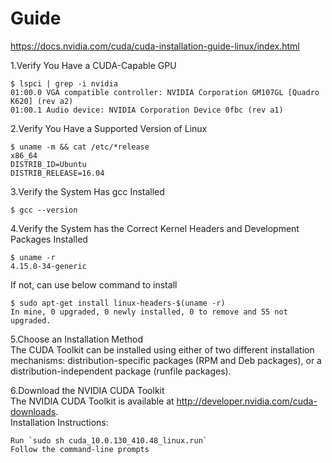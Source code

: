 # Guide    
https://docs.nvidia.com/cuda/cuda-installation-guide-linux/index.html    

1.Verify You Have a CUDA-Capable GPU    

    $ lspci | grep -i nvidia     
    01:00.0 VGA compatible controller: NVIDIA Corporation GM107GL [Quadro K620] (rev a2)
    01:00.1 Audio device: NVIDIA Corporation Device 0fbc (rev a1)

2.Verify You Have a Supported Version of Linux     

    $ uname -m && cat /etc/*release
    x86_64
    DISTRIB_ID=Ubuntu
    DISTRIB_RELEASE=16.04

3.Verify the System Has gcc Installed    

    $ gcc --version

4.Verify the System has the Correct Kernel Headers and Development Packages Installed    
 
    $ uname -r     
    4.15.0-34-generic
If not, can use below command to install     

    $ sudo apt-get install linux-headers-$(uname -r)
    In mine, 0 upgraded, 0 newly installed, 0 to remove and 55 not upgraded.

5.Choose an Installation Method     
The CUDA Toolkit can be installed using either of two different installation mechanisms: distribution-specific packages (RPM and Deb packages), or a distribution-independent package (runfile packages).     

6.Download the NVIDIA CUDA Toolkit    
The NVIDIA CUDA Toolkit is available at http://developer.nvidia.com/cuda-downloads.    
Installation Instructions:

    Run `sudo sh cuda_10.0.130_410.48_linux.run`
    Follow the command-line prompts





